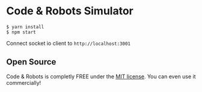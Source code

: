# Code & Robots Simulator

```
$ yarn install
$ npm start
```

Connect socket io client to `http://localhost:3001`

## Open Source

Code & Robots is completly FREE under the [MIT license](LICENSE). You can even use it commercially!
